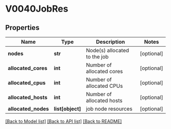 # V0040JobRes

## Properties
Name | Type | Description | Notes
------------ | ------------- | ------------- | -------------
**nodes** | **str** | Node(s) allocated to the job | [optional] 
**allocated_cores** | **int** | Number of allocated cores | [optional] 
**allocated_cpus** | **int** | Number of allocated CPUs | [optional] 
**allocated_hosts** | **int** | Number of allocated hosts | [optional] 
**allocated_nodes** | **list[object]** | job node resources | [optional] 

[[Back to Model list]](../README.md#documentation-for-models) [[Back to API list]](../README.md#documentation-for-api-endpoints) [[Back to README]](../README.md)


